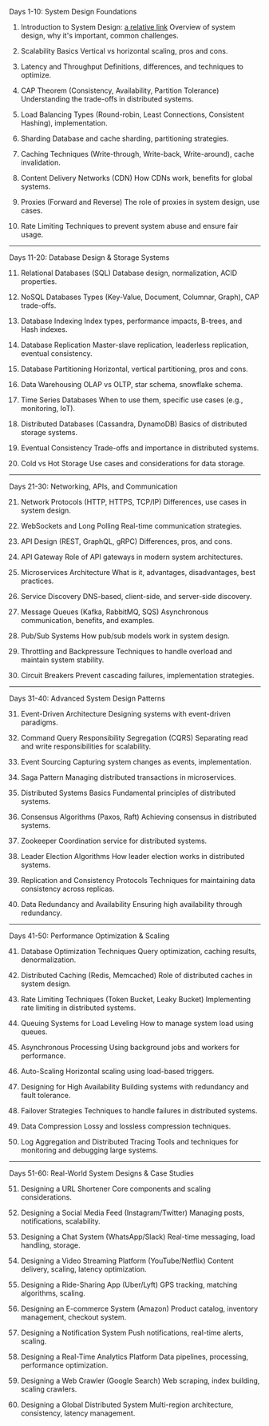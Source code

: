 Days 1-10: System Design Foundations

1.	Introduction to System Design: [a relative link](1_introduction.md) 
Overview of system design, why it's important, common challenges.

2.	Scalability Basics
	Vertical vs horizontal scaling, pros and cons.

3.	Latency and Throughput
	Definitions, differences, and techniques to optimize.

4.	CAP Theorem (Consistency, Availability, Partition Tolerance)
	Understanding the trade-offs in distributed systems.

5.	Load Balancing
	Types (Round-robin, Least Connections, Consistent Hashing), implementation.

6.	Sharding
	Database and cache sharding, partitioning strategies.

7.	Caching
	Techniques (Write-through, Write-back, Write-around), cache invalidation.

8.	Content Delivery Networks (CDN)
	How CDNs work, benefits for global systems.

9.	Proxies (Forward and Reverse)
	The role of proxies in system design, use cases.

10.	Rate Limiting
	Techniques to prevent system abuse and ensure fair usage.
_________________________________________________________________________________________

Days 11-20: Database Design & Storage Systems

11.	Relational Databases (SQL)
	Database design, normalization, ACID properties.

12.	NoSQL Databases
	Types (Key-Value, Document, Columnar, Graph), CAP trade-offs.

13.	Database Indexing
	Index types, performance impacts, B-trees, and Hash indexes.

14.	Database Replication
	Master-slave replication, leaderless replication, eventual consistency.

15.	Database Partitioning
	Horizontal, vertical partitioning, pros and cons.

16.	Data Warehousing
	OLAP vs OLTP, star schema, snowflake schema.

17.	Time Series Databases
	When to use them, specific use cases (e.g., monitoring, IoT).

18.	Distributed Databases (Cassandra, DynamoDB)
	Basics of distributed storage systems.

19.	Eventual Consistency
	Trade-offs and importance in distributed systems.

20.	Cold vs Hot Storage
	Use cases and considerations for data storage.
_________________________________________________________________________________

Days 21-30: Networking, APIs, and Communication

21.	Network Protocols (HTTP, HTTPS, TCP/IP)
	Differences, use cases in system design.

22.	WebSockets and Long Polling
	Real-time communication strategies.

23.	API Design (REST, GraphQL, gRPC)
	Differences, pros, and cons.

24.	API Gateway
	Role of API gateways in modern system architectures.

25.	Microservices Architecture
	What is it, advantages, disadvantages, best practices.

26.	Service Discovery
	DNS-based, client-side, and server-side discovery.

27.	Message Queues (Kafka, RabbitMQ, SQS)
	Asynchronous communication, benefits, and examples.

28.	Pub/Sub Systems
	How pub/sub models work in system design.

29.	Throttling and Backpressure
	Techniques to handle overload and maintain system stability.

30.	Circuit Breakers
	Prevent cascading failures, implementation strategies.
_________________________________________________________________________________

Days 31-40: Advanced System Design Patterns

31.	Event-Driven Architecture
	Designing systems with event-driven paradigms.

32.	Command Query Responsibility Segregation (CQRS)
	Separating read and write responsibilities for scalability.

33.	Event Sourcing
	Capturing system changes as events, implementation.

34.	Saga Pattern
	Managing distributed transactions in microservices.

35.	Distributed Systems Basics
	Fundamental principles of distributed systems.

36.	Consensus Algorithms (Paxos, Raft)
	Achieving consensus in distributed systems.

37.	Zookeeper
	Coordination service for distributed systems.

38.	Leader Election Algorithms
	How leader election works in distributed systems.

39.	Replication and Consistency Protocols
	Techniques for maintaining data consistency across replicas.

40.	Data Redundancy and Availability
	Ensuring high availability through redundancy.
________________________________________________________________________________

Days 41-50: Performance Optimization & Scaling

41.	Database Optimization Techniques
	Query optimization, caching results, denormalization.

42.	Distributed Caching (Redis, Memcached)
	Role of distributed caches in system design.

43.	Rate Limiting Techniques (Token Bucket, Leaky Bucket)
	Implementing rate limiting in distributed systems.

44.	Queuing Systems for Load Leveling
	How to manage system load using queues.

45.	Asynchronous Processing
	Using background jobs and workers for performance.

46.	Auto-Scaling
	Horizontal scaling using load-based triggers.

47.	Designing for High Availability
	Building systems with redundancy and fault tolerance.

48.	Failover Strategies
	Techniques to handle failures in distributed systems.

49.	Data Compression
	Lossy and lossless compression techniques.

50.	Log Aggregation and Distributed Tracing
	Tools and techniques for monitoring and debugging large systems.
_________________________________________________________________________

Days 51-60: Real-World System Designs & Case Studies

51.	Designing a URL Shortener
	Core components and scaling considerations.

52.	Designing a Social Media Feed (Instagram/Twitter)
	Managing posts, notifications, scalability.

53.	Designing a Chat System (WhatsApp/Slack)
	Real-time messaging, load handling, storage.

54.	Designing a Video Streaming Platform (YouTube/Netflix)
	Content delivery, scaling, latency optimization.

55.	Designing a Ride-Sharing App (Uber/Lyft)
	GPS tracking, matching algorithms, scaling.

56.	Designing an E-commerce System (Amazon)
	Product catalog, inventory management, checkout system.

57.	Designing a Notification System
	Push notifications, real-time alerts, scaling.

58.	Designing a Real-Time Analytics Platform
	Data pipelines, processing, performance optimization.

59.	Designing a Web Crawler (Google Search)
	Web scraping, index building, scaling crawlers.

60.	Designing a Global Distributed System
	Multi-region architecture, consistency, latency management.

